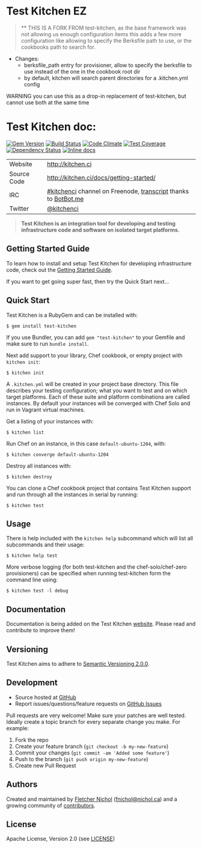 # Test Kitchen EZ

> ** THIS IS A FORK FROM test-kitchen, as the base framework was not allowing us enough configuration items
> this adds a few more configuration like allowing to specify the Berksfile path to use, or the cookbooks path
> to search for.

* Changes:
  * berksfile_path entry for provisioner, allow to specify the berksfile to use instead of the one in the cookbook root dir
  * by default, kitchen will search parent directories for a .kitchen.yml config

WARNING you can use this as a drop-in replacement of test-kitchen, but cannot use both at the same time

# Test Kitchen doc:

[![Gem Version](https://badge.fury.io/rb/test-kitchen.svg)](http://badge.fury.io/rb/test-kitchen)
[![Build Status](https://secure.travis-ci.org/test-kitchen/test-kitchen.svg?branch=master)](https://travis-ci.org/test-kitchen/test-kitchen)
[![Code Climate](https://codeclimate.com/github/test-kitchen/test-kitchen.svg)](https://codeclimate.com/github/test-kitchen/test-kitchen)
[![Test Coverage](https://codeclimate.com/github/test-kitchen/test-kitchen/coverage.svg)](https://codeclimate.com/github/test-kitchen/test-kitchen)
[![Dependency Status](https://gemnasium.com/test-kitchen/test-kitchen.svg)](https://gemnasium.com/test-kitchen/test-kitchen)
[![Inline docs](http://inch-ci.org/github/test-kitchen/test-kitchen.svg?branch=master)](http://inch-ci.org/github/test-kitchen/test-kitchen)

|             |                                               |
|-------------|-----------------------------------------------|
| Website     | http://kitchen.ci                             |
| Source Code | http://kitchen.ci/docs/getting-started/       |
| IRC         | [#kitchenci][irc] channel on Freenode, [transcript][irc_log] thanks to [BotBot.me][botbotme] |
| Twitter     | [@kitchenci][twitter]                         |

> **Test Kitchen is an integration tool for developing and testing
> infrastructure code and software on isolated target platforms.**

## Getting Started Guide

To learn how to install and setup Test Kitchen for developing infrastructure
code, check out the [Getting Started Guide][guide].

If you want to get going super fast, then try the Quick Start next...

## Quick Start

Test Kitchen is a RubyGem and can be installed with:

```
$ gem install test-kitchen
```

If you use Bundler, you can add `gem "test-kitchen"` to your Gemfile and make
sure to run `bundle install`.

Next add support to your library, Chef cookbook, or empty project with `kitchen
init`:

```
$ kitchen init
```

A `.kitchen.yml` will be created in your project base directory. This file
describes your testing configuration; what you want to test and on which target
platforms. Each of these suite and platform combinations are called instances.
By default your instances will be converged with Chef Solo and run in Vagrant
virtual machines.

Get a listing of your instances with:

```
$ kitchen list
```

Run Chef on an instance, in this case `default-ubuntu-1204`, with:

```
$ kitchen converge default-ubuntu-1204
```

Destroy all instances with:

```
$ kitchen destroy
```

You can clone a Chef cookbook project that contains Test Kitchen support and
run through all the instances in serial by running:

```
$ kitchen test
```

## Usage

There is help included with the `kitchen help` subcommand which will list all
subcommands and their usage:

```
$ kitchen help test
```

More verbose logging (for both test-kitchen and the chef-solo/chef-zero provisioners) can be specified when running test-kitchen form the command line using:

```
$ kitchen test -l debug
```

## Documentation

Documentation is being added on the Test Kitchen [website][website]. Please
read and contribute to improve them!

## Versioning

Test Kitchen aims to adhere to [Semantic Versioning 2.0.0][semver].

## Development

* Source hosted at [GitHub][repo]
* Report issues/questions/feature requests on [GitHub Issues][issues]

Pull requests are very welcome! Make sure your patches are well tested.
Ideally create a topic branch for every separate change you make. For
example:

1. Fork the repo
2. Create your feature branch (`git checkout -b my-new-feature`)
3. Commit your changes (`git commit -am 'Added some feature'`)
4. Push to the branch (`git push origin my-new-feature`)
5. Create new Pull Request

## Authors

Created and maintained by [Fletcher Nichol][fnichol] (<fnichol@nichol.ca>) and
a growing community of [contributors][contributors].

## License

Apache License, Version 2.0 (see [LICENSE][license])

[botbotme]: https://botbot.me/
[contributors]: https://github.com/test-kitchen/test-kitchen/graphs/contributors
[fnichol]: https://github.com/fnichol
[guide]: http://kitchen.ci/docs/getting-started/
[irc]: http://webchat.freenode.net/?channels=kitchenci
[irc_log]: https://botbot.me/freenode/kitchenci/
[issues]: https://github.com/test-kitchen/test-kitchen/issues
[license]: https://github.com/test-kitchen/test-kitchen/blob/master/LICENSE
[repo]: https://github.com/test-kitchen/test-kitchen
[semver]: http://semver.org/
[twitter]: https://twitter.com/kitchenci
[website]: http://kitchen.ci
